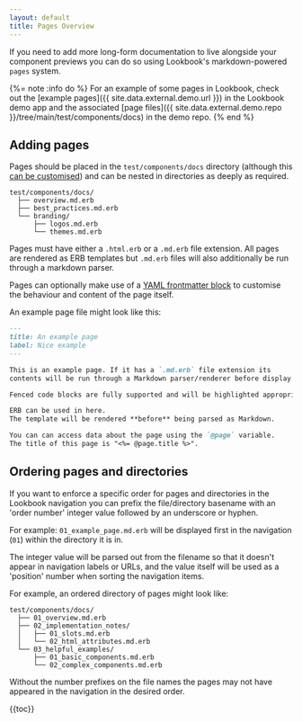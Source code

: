 ```yaml
---
layout: default
title: Pages Overview
---
```


If you need to add more long-form documentation to live alongside your component previews you can do so using Lookbook's markdown-powered `pages` system.

{%= note :info do %}
For an example of some pages in Lookbook, check out the [example pages]({{ site.data.external.demo.url }}) in the Lookbook demo app and the associated [page files]({{ site.data.external.demo.repo }}/tree/main/test/components/docs) in the demo repo.
{% end %}

## Adding pages

Pages should be placed in the `test/components/docs` directory (although this [can be customised](/api/config#pages)) and can be nested in directories as deeply as required.

```
test/components/docs/
  ├── overview.md.erb
  ├── best_practices.md.erb
  └── branding/
      ├── logos.md.erb
      └── themes.md.erb
```

Pages must have either a `.html.erb` or a `.md.erb` file extension. All pages are rendered as ERB templates but `.md.erb` files will also additionally be run through a markdown parser.

Pages can optionally make use of a [YAML frontmatter block](/guide/pages/frontmatter/) to customise the behaviour and content of the page itself.

An example page file might look like this:

```markdown
---
title: An example page
label: Nice example
---

This is an example page. If it has a `.md.erb` file extension its
contents will be run through a Markdown parser/renderer before display.

Fenced code blocks are fully supported and will be highlighted appropriately.

ERB can be used in here.
The template will be rendered **before** being parsed as Markdown.

You can can access data about the page using the `@page` variable.
The title of this page is "<%= @page.title %>".
```

## Ordering pages and directories

If you want to enforce a specific order for pages and directories in the Lookbook navigation you can prefix the file/directory basename with an 'order number' integer value followed by an underscore or hyphen.

For example: `01_example_page.md.erb` will be displayed first in the navigation (`01`) within the directory it is in.

The integer value will be parsed out from the filename so that it doesn't appear in navigation labels or URLs, and the value itself will be used as a 'position' number when sorting the navigation items.

For example, an ordered directory of pages might look like:

```
test/components/docs/
  ├── 01_overview.md.erb
  ├── 02_implementation_notes/
  │   ├── 01_slots.md.erb
  │   └── 02_html_attributes.md.erb
  └── 03_helpful_examples/
      ├── 01_basic_components.md.erb
      └── 02_complex_components.md.erb
```

Without the number prefixes on the file names the pages may not have appeared in the navigation in the desired order.

{{toc}}
